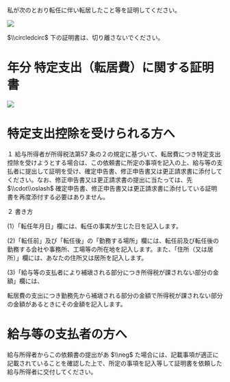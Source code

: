 私が次のとおり転任に伴い転居したこと等を証明してください。

![](https://www.nta.go.jp/tmp/64ee6b13-5e2d-49ff-a161-1736c1c26655/images/fd9d573e5eb9ea212d8068fa52e2471aa1a9b48d795541c97d4c49ff28cc2443.jpg)

$\\circledcirc$ 下の証明書は、切り離さないでください。

# 年分 特定支出（転居費）に関する証明書

![](https://www.nta.go.jp/tmp/64ee6b13-5e2d-49ff-a161-1736c1c26655/images/919023906eae8e410cd1186c4a8a1dacdfbad7fc3f6349a7d902c57bf9f9553f.jpg)

# 特定支出控除を受けられる方へ

１ 給与所得者が所得税法第57 条の２の規定に基づいて、転居費につき特定支出控除を受けようとする場合は、この依頼書に所定の事項を記入の上、給与等の支払者に提出して証明を受け、確定申告書、修正申告書又は更正請求書に添付してください。なお、修正申告書又は更正請求書の提出に当たっては、先 $\\cdot\\oslash$ 確定申告書、修正申告書又は更正請求書に添付している証明書を再度添付する必要はありません。

２ 書き方

(1）「転任年月日」欄には、転任の事実が生じた日を記入します。

(2)「転任前」及び「転任後」の「勤務する場所」欄には、転任前及び転任後の勤務する会社や事務所、工場等の所在地を記入します。また、「住所（又は居所）」欄には、あなたの住所又は居所を記入します。

(3)「給与等の支払者により補塡される部分につき所得税が課されない部分の金額」欄には、

転居費の支出につき勤務先から補塡される部分の金額で所得税が課されない部分の金額があるときにその金額を記入します。

# 給与等の支払者の方へ

給与所得者からこの依頼書の提出があ $\\neg$ た場合には、記載事項が適正に記載されていることを確認した上で、所定の事項を記入等して証明書を依頼した給与所得者に交付してください。